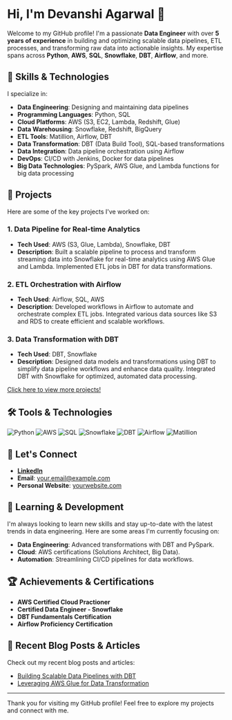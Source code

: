 
# Hi, I'm Devanshi Agarwal 👋

Welcome to my GitHub profile! I'm a passionate **Data Engineer** with over **5 years of experience** in building and optimizing scalable data pipelines, ETL processes, and transforming raw data into actionable insights. My expertise spans across **Python**, **AWS**, **SQL**, **Snowflake**, **DBT**, **Airflow**, and more.


## 🚀 Skills & Technologies

I specialize in:

- **Data Engineering**: Designing and maintaining data pipelines
- **Programming Languages**: Python, SQL
- **Cloud Platforms**: AWS (S3, EC2, Lambda, Redshift, Glue)
- **Data Warehousing**: Snowflake, Redshift, BigQuery
- **ETL Tools**: Matillion, Airflow, DBT
- **Data Transformation**: DBT (Data Build Tool), SQL-based transformations
- **Data Integration**: Data pipeline orchestration using Airflow
- **DevOps**: CI/CD with Jenkins, Docker  for data pipelines
- **Big Data Technologies**: PySpark, AWS Glue, and Lambda functions for big data processing


## 💼 Projects

Here are some of the key projects I've worked on:

### 1. **Data Pipeline for Real-time Analytics**  
   - **Tech Used**: AWS (S3, Glue, Lambda), Snowflake, DBT  
   - **Description**: Built a scalable pipeline to process and transform streaming data into Snowflake for real-time analytics using AWS Glue and Lambda. Implemented ETL jobs in DBT for data transformations.

### 2. **ETL Orchestration with Airflow**  
   - **Tech Used**: Airflow, SQL, AWS  
   - **Description**: Developed workflows in Airflow to automate and orchestrate complex ETL jobs. Integrated various data sources like S3 and RDS to create efficient and scalable workflows.

### 3. **Data Transformation with DBT**  
   - **Tech Used**: DBT, Snowflake  
   - **Description**: Designed data models and transformations using DBT to simplify data pipeline workflows and enhance data quality. Integrated DBT with Snowflake for optimized, automated data processing.

[Click here to view more projects!](https://github.com/devanshiagarwal1034?tab=repositories)




## 🛠️ Tools & Technologies

![Python](https://img.shields.io/badge/-Python-blue)
![AWS](https://img.shields.io/badge/-AWS-orange)
![SQL](https://img.shields.io/badge/-SQL-blue)
![Snowflake](https://img.shields.io/badge/-Snowflake-lightblue)
![DBT](https://img.shields.io/badge/-DBT-black)
![Airflow](https://img.shields.io/badge/-Airflow-lightgrey)
![Matillion](https://img.shields.io/badge/-Matillion-green)




## 🤝 Let's Connect

- [**LinkedIn**](https://www.linkedin.com/in/devanshi-agarwal-23303223a/)
- **Email**: [your.email@example.com](mailto:your.email@example.com)
- **Personal Website**: [yourwebsite.com](https://yourwebsite.com)





## 🌱 Learning & Development

I'm always looking to learn new skills and stay up-to-date with the latest trends in data engineering. Here are some areas I'm currently focusing on:
- **Data Engineering**: Advanced transformations with DBT and PySpark.
- **Cloud**: AWS certifications (Solutions Architect, Big Data).
- **Automation**: Streamlining CI/CD pipelines for data workflows.




## 🏆 Achievements & Certifications

- **AWS Certified Cloud Practioner**  
- **Certified Data Engineer - Snowflake**  
- **DBT Fundamentals Certification**  
- **Airflow Proficiency Certification**



## 📝 Recent Blog Posts & Articles

Check out my recent blog posts and articles:
- [Building Scalable Data Pipelines with DBT](https://medium.com/@yourusername/building-scalable-data-pipelines-with-dbt)
- [Leveraging AWS Glue for Data Transformation](https://medium.com/@yourusername/leveraging-aws-glue-for-data-transformation)

---

Thank you for visiting my GitHub profile! Feel free to explore my projects and connect with me.
